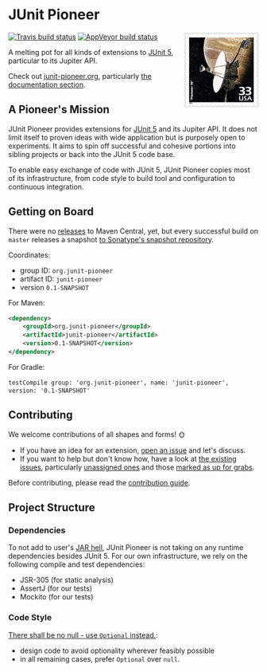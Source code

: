 # JUnit Pioneer

<img src="docs/project-logo.jpg" align="right" width="150px"/>

[![Travis build status](https://api.travis-ci.org/junit-pioneer/junit-pioneer.svg?branch=master)](https://travis-ci.org/junit-pioneer/junit-pioneer)
[![AppVeyor build status](https://ci.appveyor.com/api/projects/status/ijrlfaa2fpnxwm3r?svg=true)](https://ci.appveyor.com/project/nicolaiparlog/junit-pioneer)

A melting pot for all kinds of extensions to
[JUnit 5](https://github.com/junit-team/junit5), particular to its Jupiter API.

Check out [junit-pioneer.org](http://junit-pioneer.org), particularly [the documentation section](http://junit-pioneer.org/docs).

## A Pioneer's Mission

JUnit Pioneer provides extensions for [JUnit 5](https://github.com/junit-team/junit5/) and its Jupiter API.
It does not limit itself to proven ideas with wide application but is purposely open to experiments.
It aims to spin off successful and cohesive portions into sibling projects or back into the JUnit 5 code base.

To enable easy exchange of code with JUnit 5, JUnit Pioneer copies most of its infrastructure, from code style to build tool and configuration to continuous integration.

## Getting on Board

There were no [releases](https://github.com/junit-pioneer/junit-pioneer/releases) to Maven Central, yet, but every successful build on `master` releases a snapshot [to Sonatype's snapshot repository](https://oss.sonatype.org/content/repositories/snapshots/org/junit-pioneer/junit-pioneer/).

Coordinates:

* group ID: `org.junit-pioneer`
* artifact ID: `junit-pioneer`
* version `0.1-SNAPSHOT`

For Maven:

```xml
<dependency>
	<groupId>org.junit-pioneer</groupId>
	<artifactId>junit-pioneer</artifactId>
	<version>0.1-SNAPSHOT</version>
</dependency>
```

For Gradle:

```
testCompile group: 'org.junit-pioneer', name: 'junit-pioneer', version: '0.1-SNAPSHOT'
```

## Contributing

We welcome contributions of all shapes and forms! 🌞

* If you have an idea for an extension, [open an issue](https://github.com/junit-pioneer/junit-pioneer/issues/new) and let's discuss.
* If you want to help but don't know how, have a look at [the existing issues](https://github.com/junit-pioneer/junit-pioneer/issues), particularly [unassigned ones](https://github.com/junit-pioneer/junit-pioneer/issues?q=is%3Aopen+is%3Aissue+no%3Aassignee) and those [marked as up for grabs](https://github.com/junit-pioneer/junit-pioneer/issues?q=is%3Aissue+is%3Aopen+label%3Aup-for-grabs).

Before contributing, please read the [contribution guide](CONTRIBUTING.md).

## Project Structure

### Dependencies

To not add to user's [JAR hell](https://blog.codefx.org/java/jar-hell/), JUnit Pioneer is not taking on any runtime dependencies besides JUnit 5.
For our own infrastructure, we rely on the following compile and test dependencies:

* JSR-305 (for static analysis)
* AssertJ (for our tests)
* Mockito (for our tests)

### Code Style

[There shall be no null - use `Optional` instead.](https://blog.codefx.org/techniques/intention-revealing-code-java-8-optional/):

* design code to avoid optionality wherever feasibly possible
* in all remaining cases, prefer `Optional` over `null`.
